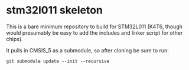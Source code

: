 # stm32l011 skeleton

This is a bare minimum repository to build for STM32L011 (K4T6, though would
presumably be easy to add the includes and linker script for other chips).

It pulls in CMSIS_5 as a submodule, so after cloning be sure to run:

```
git submodule update --init --recursive
```
